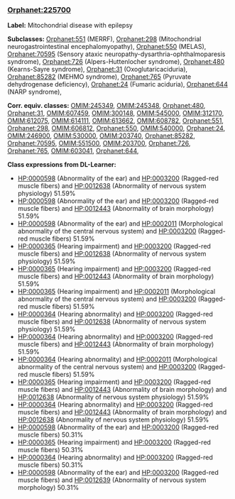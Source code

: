 
### [Orphanet:225700](http://www.orpha.net/ORDO/Orphanet_225700)
**Label:** Mitochondrial disease with epilepsy

**Subclasses:** [Orphanet:551](http://www.orpha.net/ORDO/Orphanet_551) (MERRF), [Orphanet:298](http://www.orpha.net/ORDO/Orphanet_298) (Mitochondrial neurogastrointestinal encephalomyopathy), [Orphanet:550](http://www.orpha.net/ORDO/Orphanet_550) (MELAS), [Orphanet:70595](http://www.orpha.net/ORDO/Orphanet_70595) (Sensory ataxic neuropathy-dysarthria-ophthalmoparesis syndrome), [Orphanet:726](http://www.orpha.net/ORDO/Orphanet_726) (Alpers-Huttenlocher syndrome), [Orphanet:480](http://www.orpha.net/ORDO/Orphanet_480) (Kearns-Sayre syndrome), [Orphanet:31](http://www.orpha.net/ORDO/Orphanet_31) (Oxoglutaricaciduria), [Orphanet:85282](http://www.orpha.net/ORDO/Orphanet_85282) (MEHMO syndrome), [Orphanet:765](http://www.orpha.net/ORDO/Orphanet_765) (Pyruvate dehydrogenase deficiency), [Orphanet:24](http://www.orpha.net/ORDO/Orphanet_24) (Fumaric aciduria), [Orphanet:644](http://www.orpha.net/ORDO/Orphanet_644) (NARP syndrome), 

**Corr. equiv. classes:** [OMIM:245349](http://purl.obolibrary.org/obo/OMIM_245349), [OMIM:245348](http://purl.obolibrary.org/obo/OMIM_245348), [Orphanet:480](http://www.orpha.net/ORDO/Orphanet_480), [Orphanet:31](http://www.orpha.net/ORDO/Orphanet_31), [OMIM:607459](http://purl.obolibrary.org/obo/OMIM_607459), [OMIM:300148](http://purl.obolibrary.org/obo/OMIM_300148), [OMIM:545000](http://purl.obolibrary.org/obo/OMIM_545000), [OMIM:312170](http://purl.obolibrary.org/obo/OMIM_312170), [OMIM:612075](http://purl.obolibrary.org/obo/OMIM_612075), [OMIM:614111](http://purl.obolibrary.org/obo/OMIM_614111), [OMIM:613662](http://purl.obolibrary.org/obo/OMIM_613662), [OMIM:608782](http://purl.obolibrary.org/obo/OMIM_608782), [Orphanet:551](http://www.orpha.net/ORDO/Orphanet_551), [Orphanet:298](http://www.orpha.net/ORDO/Orphanet_298), [OMIM:606812](http://purl.obolibrary.org/obo/OMIM_606812), [Orphanet:550](http://www.orpha.net/ORDO/Orphanet_550), [OMIM:540000](http://purl.obolibrary.org/obo/OMIM_540000), [Orphanet:24](http://www.orpha.net/ORDO/Orphanet_24), [OMIM:246900](http://purl.obolibrary.org/obo/OMIM_246900), [OMIM:530000](http://purl.obolibrary.org/obo/OMIM_530000), [OMIM:203740](http://purl.obolibrary.org/obo/OMIM_203740), [Orphanet:85282](http://www.orpha.net/ORDO/Orphanet_85282), [Orphanet:70595](http://www.orpha.net/ORDO/Orphanet_70595), [OMIM:551500](http://purl.obolibrary.org/obo/OMIM_551500), [OMIM:203700](http://purl.obolibrary.org/obo/OMIM_203700), [Orphanet:726](http://www.orpha.net/ORDO/Orphanet_726), [Orphanet:765](http://www.orpha.net/ORDO/Orphanet_765), [OMIM:603041](http://purl.obolibrary.org/obo/OMIM_603041), [Orphanet:644](http://www.orpha.net/ORDO/Orphanet_644), 

**Class expressions from DL-Learner:**

- [HP:0000598](http://purl.obolibrary.org/obo/HP_0000598) (Abnormality of the ear) and [HP:0003200](http://purl.obolibrary.org/obo/HP_0003200) (Ragged-red muscle fibers) and [HP:0012638](http://purl.obolibrary.org/obo/HP_0012638) (Abnormality of nervous system physiology) 51.59%
- [HP:0000598](http://purl.obolibrary.org/obo/HP_0000598) (Abnormality of the ear) and [HP:0003200](http://purl.obolibrary.org/obo/HP_0003200) (Ragged-red muscle fibers) and [HP:0012443](http://purl.obolibrary.org/obo/HP_0012443) (Abnormality of brain morphology) 51.59%
- [HP:0000598](http://purl.obolibrary.org/obo/HP_0000598) (Abnormality of the ear) and [HP:0002011](http://purl.obolibrary.org/obo/HP_0002011) (Morphological abnormality of the central nervous system) and [HP:0003200](http://purl.obolibrary.org/obo/HP_0003200) (Ragged-red muscle fibers) 51.59%
- [HP:0000365](http://purl.obolibrary.org/obo/HP_0000365) (Hearing impairment) and [HP:0003200](http://purl.obolibrary.org/obo/HP_0003200) (Ragged-red muscle fibers) and [HP:0012638](http://purl.obolibrary.org/obo/HP_0012638) (Abnormality of nervous system physiology) 51.59%
- [HP:0000365](http://purl.obolibrary.org/obo/HP_0000365) (Hearing impairment) and [HP:0003200](http://purl.obolibrary.org/obo/HP_0003200) (Ragged-red muscle fibers) and [HP:0012443](http://purl.obolibrary.org/obo/HP_0012443) (Abnormality of brain morphology) 51.59%
- [HP:0000365](http://purl.obolibrary.org/obo/HP_0000365) (Hearing impairment) and [HP:0002011](http://purl.obolibrary.org/obo/HP_0002011) (Morphological abnormality of the central nervous system) and [HP:0003200](http://purl.obolibrary.org/obo/HP_0003200) (Ragged-red muscle fibers) 51.59%
- [HP:0000364](http://purl.obolibrary.org/obo/HP_0000364) (Hearing abnormality) and [HP:0003200](http://purl.obolibrary.org/obo/HP_0003200) (Ragged-red muscle fibers) and [HP:0012638](http://purl.obolibrary.org/obo/HP_0012638) (Abnormality of nervous system physiology) 51.59%
- [HP:0000364](http://purl.obolibrary.org/obo/HP_0000364) (Hearing abnormality) and [HP:0003200](http://purl.obolibrary.org/obo/HP_0003200) (Ragged-red muscle fibers) and [HP:0012443](http://purl.obolibrary.org/obo/HP_0012443) (Abnormality of brain morphology) 51.59%
- [HP:0000364](http://purl.obolibrary.org/obo/HP_0000364) (Hearing abnormality) and [HP:0002011](http://purl.obolibrary.org/obo/HP_0002011) (Morphological abnormality of the central nervous system) and [HP:0003200](http://purl.obolibrary.org/obo/HP_0003200) (Ragged-red muscle fibers) 51.59%
- [HP:0000365](http://purl.obolibrary.org/obo/HP_0000365) (Hearing impairment) and [HP:0003200](http://purl.obolibrary.org/obo/HP_0003200) (Ragged-red muscle fibers) and [HP:0012443](http://purl.obolibrary.org/obo/HP_0012443) (Abnormality of brain morphology) and [HP:0012638](http://purl.obolibrary.org/obo/HP_0012638) (Abnormality of nervous system physiology) 51.59%
- [HP:0000364](http://purl.obolibrary.org/obo/HP_0000364) (Hearing abnormality) and [HP:0003200](http://purl.obolibrary.org/obo/HP_0003200) (Ragged-red muscle fibers) and [HP:0012443](http://purl.obolibrary.org/obo/HP_0012443) (Abnormality of brain morphology) and [HP:0012638](http://purl.obolibrary.org/obo/HP_0012638) (Abnormality of nervous system physiology) 51.59%
- [HP:0000598](http://purl.obolibrary.org/obo/HP_0000598) (Abnormality of the ear) and [HP:0003200](http://purl.obolibrary.org/obo/HP_0003200) (Ragged-red muscle fibers) 50.31%
- [HP:0000365](http://purl.obolibrary.org/obo/HP_0000365) (Hearing impairment) and [HP:0003200](http://purl.obolibrary.org/obo/HP_0003200) (Ragged-red muscle fibers) 50.31%
- [HP:0000364](http://purl.obolibrary.org/obo/HP_0000364) (Hearing abnormality) and [HP:0003200](http://purl.obolibrary.org/obo/HP_0003200) (Ragged-red muscle fibers) 50.31%
- [HP:0000598](http://purl.obolibrary.org/obo/HP_0000598) (Abnormality of the ear) and [HP:0003200](http://purl.obolibrary.org/obo/HP_0003200) (Ragged-red muscle fibers) and [HP:0012639](http://purl.obolibrary.org/obo/HP_0012639) (Abnormality of nervous system morphology) 50.31%


